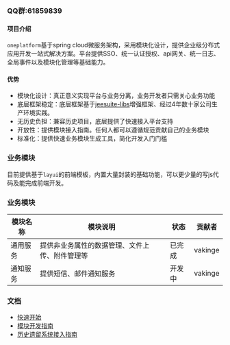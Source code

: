 ### QQ群:61859839

#### 项目介绍
 
`oneplatform`基于spring cloud微服务架构，采用模块化设计，提供企业级分布式应用开发一站式解决方案。平台提供SSO、统一认证授权、api网关、统一日志、全局事件以及模块化管理等基础能力。

#### 优势
 - 模块化设计：真正意义实现平台与业务分离，业务开发者只需关心业务功能
 - 底层框架稳定：底层框架基于[jeesuite-libs](http://git.oschina.net/vakinge/jeesuite-libs)增强框架、经过4年数十家公司生产环境实践。
 - 无历史负担：兼容历史项目，底层提供了快速接入平台支持
 - 开放性：提供模块接入指南。任何人都可以遵循规范贡献自己的业务模块
 - 标准化：提供快速业务模块生成工具，简化开发入门门槛

### 业务模块
目前提供基于`layui`的前端模板，内置大量封装的基础功能，可以更少量的写js代码及能完成前端开发。

### 业务模块

模块名称 | 模块说明 | 状态 | 贡献者
---|---|---|---
通用服务 | 提供非业务属性的数据管理、文件上传、附件管理等 | 已完成 | vakinge
通知服务 | 提供短信、邮件通知服务 | 开发中 | vakinge


### 文档
 - [快速开始](./docs/quick-start.md) 
 - [模块开发指南](./docs/dev-guide.md) 
 - [历史遗留系统接入指南](./docs/old-system-guide.md) 